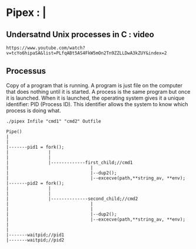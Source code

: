 # Pipex : |



## Undersatnd Unix processes in C : video



```
https://www.youtube.com/watch?v=tcYo6hipaSA&list=PLfqABt5AS4FkW5mOn2Tn9ZZLLDwA3kZUY&index=2
```


## Processus


Copy of a program that is running. A program is just file on the computer that does nothing until it is started. A process is the same program but once it is launched. When it is launched, the operating system gives it a unique identifier: PID (Process ID). This identifier allows the system to know which process is doing what.



```
./pipex	Infile "cmd1" "cmd2" Outfile

Pipe()
|
|
|-------pid1 = fork();
|				|
|				|
|				|-------------first_child;//cmd1
|								|
|								|--dup2();
|								|--excecve(path,**string_av, **env);
|-------pid2 = fork();
|				|
|				|
|				|--------------second_child;//cmd2
|								|
|								|
|								|--dup2();
|								|--excecve(path,**string_av, **env);
|
|
|-------waitpid;//pid1
|-------waitpid;//pid2

```
